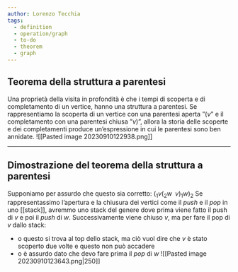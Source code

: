 ```yaml
---
author: Lorenzo Tecchia
tags:
  - definition
  - operation/graph
  - to-do
  - theorem
  - graph
---
```


## Teorema della struttura a parentesi
Una proprietà della visita in profondità è che i tempi di scoperta e di completamento di un vertice, hanno una struttura a parentesi.
Se rappresentiamo la scoperta di un vertice con una parentesi aperta ”$(v$” e il completamento con una parentesi chiusa ”$v)$”, allora la storia delle scoperte e dei completamenti produce un’espressione in cui le parentesi sono ben annidate.
![[Pasted image 20230910122938.png]]
<!--ID: 1715263181514-->



---
## Dimostrazione del teorema della struttura a parentesi
Supponiamo per assurdo che questo sia corretto: $(_{1}v(_{2}w\;\; v)_{1} w)_{2}$ 
Se rappresentassimo l’apertura e la chiusura dei vertici come il $push$ e il $pop$ in uno [[stack]], avremmo uno stack del genere dove prima viene fatto il push di $v$ e poi il $push$ di $w$.
Successivamente viene chiuso $v$, ma per fare il pop di $v$ dallo stack:  
- o questo si trova al top dello stack, ma ciò vuol dire che $v$ è stato scoperto due volte e questo non può accadere  
- o è assurdo dato che devo fare prima il $pop$ di $w$
![[Pasted image 20230910123643.png|250]]
<!--ID: 1715263181515-->


